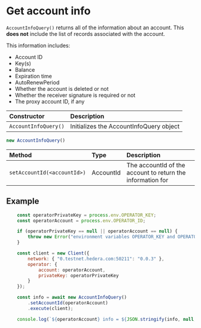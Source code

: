 # Get account info

`AccountInfoQuery()` returns all of the information about an account. This **does not** include the list of records associated with the account.

This information includes:

* Account ID
* Key\(s\)
* Balance
* Expiration time
* AutoRenewPeriod
* Whether the account is deleted or not
* Whether the receiver signature is required or not
* The proxy account ID, if any



| Constructor | Description |
| :--- | :--- |
| `AccountInfoQuery()` | Initializes the AccountInfoQuery object |

```javascript
new AccountInfoQuery()     
```

| Method | Type | Description |
| :--- | :--- | :--- |
| `setAccountId(<accountId>)` | AccountId | The accountId of the account to return the information for |

## Example <a id="example"></a>

```javascript
    const operatorPrivateKey = process.env.OPERATOR_KEY;
    const operatorAccount = process.env.OPERATOR_ID;

    if (operatorPrivateKey == null || operatorAccount == null) {
        throw new Error("environment variables OPERATOR_KEY and OPERATOR_ID must be present");
    }

    const client = new Client({
        network: { "0.testnet.hedera.com:50211": "0.0.3" },
        operator: {
            account: operatorAccount,
            privateKey: operatorPrivateKey
        }
    });

    const info = await new AccountInfoQuery()
        .setAccountId(operatorAccount)
        .execute(client);

    console.log(`${operatorAccount} info = ${JSON.stringify(info, null, 4)}`);
```

